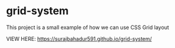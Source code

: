 # grid-system
This project is a small example of how we can use CSS Grid layout

VIEW HERE: https://surajbahadur591.github.io/grid-system/
